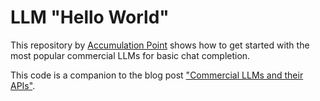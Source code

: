 # LLM "Hello World"

This repository by [Accumulation Point](https://www.accumulationpoint.com/) shows how to get started with the most popular commercial LLMs for basic chat completion.

This code is a companion to the blog post ["Commercial LLMs and their APIs"](https://www.accumulationpoint.com/blog/commercial-llm-apis/).
